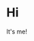 <!--
**tosho/tosho** is a ✨ _special_ ✨ repository because its `README.md` (this file) appears on your GitHub profile.

-->
<html>
<body>
<h1>Hi</h1>
It's me! <br />
</body>
</html>
